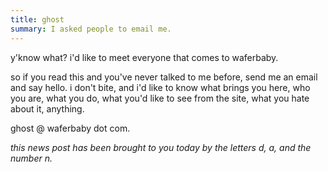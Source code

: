 ```yaml
---
title: ghost
summary: I asked people to email me.
---
```


y'know what? i'd like to meet everyone that comes to waferbaby.

so if you read this and you've never talked to me before, send me an email and say hello. i don't bite, and i'd like to know what brings you here, who you are, what you do, what you'd like to see from the site, what you hate about it, anything.

ghost @ waferbaby dot com.

*this news post has been brought to you today by the letters d, a, and the number n.*